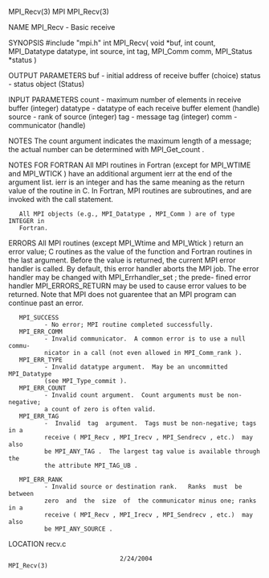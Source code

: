 MPI_Recv(3)                           MPI                          MPI_Recv(3)



NAME
       MPI_Recv -  Basic receive

SYNOPSIS
       #include "mpi.h"
       int MPI_Recv( void *buf, int count, MPI_Datatype datatype, int source,
                     int tag, MPI_Comm comm, MPI_Status *status )

OUTPUT PARAMETERS
       buf    - initial address of receive buffer (choice)
       status - status object (Status)


INPUT PARAMETERS
       count  - maximum number of elements in receive buffer (integer)
       datatype
              - datatype of each receive buffer element (handle)
       source - rank of source (integer)
       tag    - message tag (integer)
       comm   - communicator (handle)


NOTES
       The  count  argument  indicates  the  maximum  length of a message; the
       actual number can be determined with MPI_Get_count .



NOTES FOR FORTRAN
       All MPI routines in Fortran (except for MPI_WTIME and MPI_WTICK )  have
       an  additional  argument ierr at the end of the argument list.  ierr is
       an integer and has the same meaning as the return value of the  routine
       in  C.   In Fortran, MPI routines are subroutines, and are invoked with
       the call statement.

       All MPI objects (e.g., MPI_Datatype , MPI_Comm ) are of type INTEGER in
       Fortran.


ERRORS
       All  MPI  routines  (except  MPI_Wtime  and MPI_Wtick ) return an error
       value; C routines as the value of the function and Fortran routines  in
       the last argument.  Before the value is returned, the current MPI error
       handler is called.  By default, this error handler aborts the MPI  job.
       The  error  handler may be changed with MPI_Errhandler_set ; the prede-
       fined error handler MPI_ERRORS_RETURN may be used to cause error values
       to  be  returned.  Note that MPI does not guarentee that an MPI program
       can continue past an error.

       MPI_SUCCESS
              - No error; MPI routine completed successfully.
       MPI_ERR_COMM
              - Invalid communicator.  A common error is to use a null  commu-
              nicator in a call (not even allowed in MPI_Comm_rank ).
       MPI_ERR_TYPE
              - Invalid datatype argument.  May be an uncommitted MPI_Datatype
              (see MPI_Type_commit ).
       MPI_ERR_COUNT
              - Invalid count argument.  Count arguments must be non-negative;
              a count of zero is often valid.
       MPI_ERR_TAG
              -  Invalid  tag  argument.  Tags must be non-negative; tags in a
              receive ( MPI_Recv , MPI_Irecv , MPI_Sendrecv , etc.)  may  also
              be MPI_ANY_TAG .  The largest tag value is available through the
              the attribute MPI_TAG_UB .

       MPI_ERR_RANK
              - Invalid source or destination rank.   Ranks  must  be  between
              zero  and  the  size  of  the communicator minus one; ranks in a
              receive ( MPI_Recv , MPI_Irecv , MPI_Sendrecv , etc.)  may  also
              be MPI_ANY_SOURCE .



LOCATION
       recv.c



                                   2/24/2004                       MPI_Recv(3)
